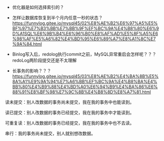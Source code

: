
* 优化器是如何选择索引的？

* 怎样让数据库恢复到半个月内任意一秒的状态？
https://funnylog.gitee.io/mysql45/02%E8%AE%B2%E6%97%A5%E5%BF%97%E7%B3%BB%E7%BB%9F%EF%BC%9A%E4%B8%80%E6%9D%A1SQL%E6%9B%B4%E6%96%B0%E8%AF%AD%E5%8F%A5%E6%98%AF%E5%A6%82%E4%BD%95%E6%89%A7%E8%A1%8C%E7%9A%84.html

* Binlog写入后，redolog执行commit之前，MySQL异常重启会怎样呢？？？
redoLog两阶段提交还是不太理解

* 长事务的影响？？？
https://funnylog.gitee.io/mysql45/03%E8%AE%B2%E4%BA%8B%E5%8A%A1%E9%9A%94%E7%A6%BB%EF%BC%9A%E4%B8%BA%E4%BB%80%E4%B9%88%E4%BD%A0%E6%94%B9%E4%BA%86%E6%88%91%E8%BF%98%E7%9C%8B%E4%B8%8D%E8%A7%81.html





读未提交：别人改数据的事务尚未提交，我在我的事务中也能读到。

读已提交：别人改数据的事务已经提交，我在我的事务中才能读到。

可重复读：别人改数据的事务已经提交，我在我的事务中也不去读。

串行：我的事务尚未提交，别人就别想改数据。


